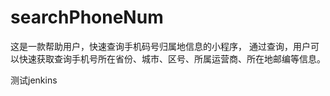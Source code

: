 # searchPhoneNum
这是一款帮助用户，快速查询手机码号归属地信息的小程序，
通过查询，用户可以快速获取查询手机号所在省份、城市、区号、所属运营商、所在地邮编等信息。

测试jenkins